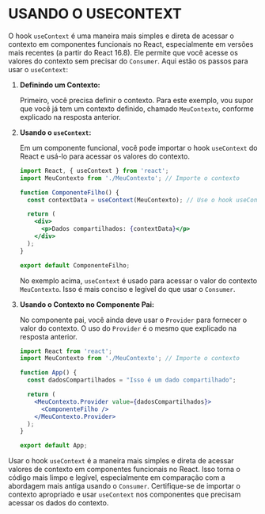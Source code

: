 # USANDO O USECONTEXT
O hook `useContext` é uma maneira mais simples e direta de acessar o contexto em componentes funcionais no React, especialmente em versões mais recentes (a partir do React 16.8). Ele permite que você acesse os valores do contexto sem precisar do `Consumer`. Aqui estão os passos para usar o `useContext`:

1. **Definindo um Contexto:**

   Primeiro, você precisa definir o contexto. Para este exemplo, vou supor que você já tem um contexto definido, chamado `MeuContexto`, conforme explicado na resposta anterior.

2. **Usando o `useContext`:**

   Em um componente funcional, você pode importar o hook `useContext` do React e usá-lo para acessar os valores do contexto.

   ```jsx
   import React, { useContext } from 'react';
   import MeuContexto from './MeuContexto'; // Importe o contexto

   function ComponenteFilho() {
     const contextData = useContext(MeuContexto); // Use o hook useContext para acessar o contexto

     return (
       <div>
         <p>Dados compartilhados: {contextData}</p>
       </div>
     );
   }

   export default ComponenteFilho;
   ```

   No exemplo acima, `useContext` é usado para acessar o valor do contexto `MeuContexto`. Isso é mais conciso e legível do que usar o `Consumer`.

3. **Usando o Contexto no Componente Pai:**

   No componente pai, você ainda deve usar o `Provider` para fornecer o valor do contexto. O uso do `Provider` é o mesmo que explicado na resposta anterior.

   ```jsx
   import React from 'react';
   import MeuContexto from './MeuContexto'; // Importe o contexto

   function App() {
     const dadosCompartilhados = "Isso é um dado compartilhado";

     return (
       <MeuContexto.Provider value={dadosCompartilhados}>
         <ComponenteFilho />
       </MeuContexto.Provider>
     );
   }

   export default App;
   ```

Usar o hook `useContext` é a maneira mais simples e direta de acessar valores de contexto em componentes funcionais no React. Isso torna o código mais limpo e legível, especialmente em comparação com a abordagem mais antiga usando o `Consumer`. Certifique-se de importar o contexto apropriado e usar `useContext` nos componentes que precisam acessar os dados do contexto.